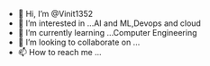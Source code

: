- 👋 Hi, I’m @Vinit1352
- 👀 I’m interested in ...AI and ML,Devops and cloud
- 🌱 I’m currently learning ...Computer Engineering
- 💞️ I’m looking to collaborate on ...
- 📫 How to reach me ...

<!---
Vinit1352/Vinit1352 is a ✨ special ✨ repository because its `README.md` (this file) appears on your GitHub profile.
You can click the Preview link to take a look at your changes.
--->
